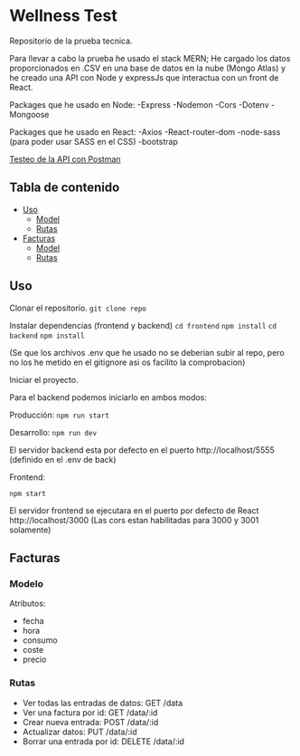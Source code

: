 # Wellness Test

Repositorio de la prueba tecnica.

Para llevar a cabo la prueba he usado el stack MERN; He cargado los datos proporcionados en .CSV en una base de datos en la nube (Mongo Atlas) y he creado una API con Node y expressJs que
interactua con un front de React.

Packages que he usado en Node:
-Express
-Nodemon
-Cors
-Dotenv
-Mongoose

Packages que he usado en React:
-Axios
-React-router-dom
-node-sass (para poder usar SASS en el CSS)
-bootstrap

[Testeo de la API con Postman](https://www.postman.com/collections/4bba4209389da8d17a50)

## Tabla de contenido

- [Uso](#uso)
  - [Model](#model)
  - [Rutas](#rutas)
- [Facturas](#facturas)
  - [Model](#model)
  - [Rutas](#rutas)

## Uso

Clonar el repositorio.
`git clone repo`

Instalar dependencias (frontend y backend)
`cd frontend`
`npm install`
`cd backend`
`npm install`

(Se que los archivos .env que he usado no se deberian subir al repo, pero no los he metido en el gitignore asi os facilito la comprobacion)

Iniciar el proyecto.

Para el backend podemos iniciarlo en ambos modos:

Producción: `npm run start`

Desarrollo: `npm run dev`

El servidor backend esta por defecto en el puerto http://localhost/5555 (definido en el .env de back)

Frontend:

`npm start`

El servidor frontend se ejecutara en el puerto por defecto de React http://localhost/3000 (Las cors estan habilitadas para 3000 y 3001 solamente)

## Facturas

### Modelo

Atributos:

- fecha
- hora
- consumo
- coste
- precio

### Rutas

- Ver todas las entradas de datos: GET /data
- Ver una factura por id: GET /data/:id
- Crear nueva entrada: POST /data/:id
- Actualizar datos: PUT /data/:id
- Borrar una entrada por id: DELETE /data/:id
